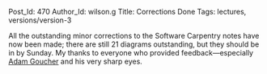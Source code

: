 Post_Id: 470
Author_Id: wilson.g
Title: Corrections Done
Tags: lectures, versions/version-3

<p>All the outstanding minor corrections to the Software Carpentry notes have now been made; there are still 21 diagrams outstanding, but they should be in by Sunday.  My thanks to everyone who provided feedback&mdash;especially <a href="http://www.ninjatactics.com">Adam Goucher</a> and his very sharp eyes.</p>
